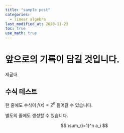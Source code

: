 ```yaml
---
title: "sample post"
categories: 
  - linear algebra
last_modified_at: 2020-11-23
toc: true
use_math: true
---
```


# 앞으로의 기록이 담길 것입니다.
제곧내


## 수식 테스트

한 줄에도 수식이 $f(x) = 2^n$ 들어갈 수 있습니다.

별도의 줄에도 생성할 수 있습니다.

$$ \sum_{i=1}^n a_i $$
